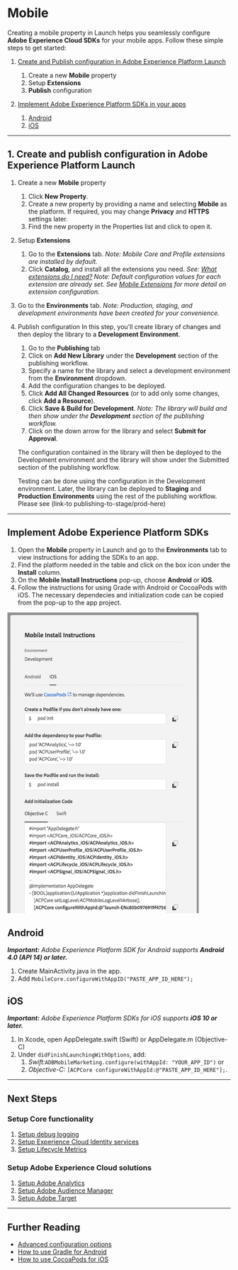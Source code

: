 # Mobile

Creating a mobile property in Launch helps you seamlessly configure **Adobe Experience Cloud SDKs** for your mobile apps. Follow these simple steps to get started:

1. [Create and Publish configuration in Adobe Experience Platform Launch](mobile-1.md#create-and-deploy-configurations-in-adobe-launch)
    1. Create a new **Mobile** property
    2. Setup **Extensions**
    3. **Publish** configuration

2. [Implement Adobe Experience Platform SDKs in your apps](mobile-1.md#install-the-adobe-cloud-platform-sdks-in-an-android-or-ios-app)
    1. [Android](mobile-1.md#use-the-adobe-cloud-platform-sdks-in-an-android-app)
    2. [iOS](mobile-1.md#use-the-adobe-experience-cloud-platform-sdks-in-an-ios-app)
---
## 1. Create and publish configuration in Adobe Experience Platform Launch

1. Create a new **Mobile** property
   1. Click **New Property**. 
   2. Create a new property by providing a name and selecting **Mobile** as the platform. If required, you may change **Privacy** and **HTTPS** settings later.
   3. Find the new property in the Properties list and click to open it.

1. Setup **Extensions**
   1. Go to the **Extensions** tab.  _Note: Mobile Core and Profile extensions are installed by default._
   2. Click **Catalog**, and install all the extensions you need.
   _See: [What extensions do I need?](../extension-reference/mobile/)_
   _Note: Default configuration values for each extension are already set. See [Mobile Extensions](../extension-reference/mobile/) for more detail on extension configuration._
   
1. Go to the **Environments** tab.  _Note: Production, staging, and development environments have been created for your convenience._

3. Publish configuration
   In this step, you'll create library of changes and then deploy the library to a **Development Environment**.
   1. Go to the **Publishing** tab
   2. Click on **Add New Library** under the **Development** section of the publishing workflow.
   3. Specify a name for the library and select a development environment from the **Environment** dropdown.
   4. Add the configuration changes to be deployed.
   5. Click **Add All Changed Resources** \(or to add only some changes, click **Add a Resource**\).
   6. Click **Save & Build for Development**.
   _Note: The library will build and then show under the **Development** section of the publishing workflow._
   7. Click on the down arrow for the library and select **Submit for Approval**.
   
   The configuration contained in the library will then be deployed to the Development environment and the library will show under the Submitted section of the publishing workflow.

   Testing can be done using the configuration in the Development environment. Later, the library can be deployed to **Staging** and **Production Environments** using the rest of the publishing workflow. Please see (link-to publishing-to-stage/prod-here)   
---
## Implement Adobe Experience Platform SDKs

1. Open the **Mobile** property in Launch and go to the **Environments** tab to view instructions for adding the SDKs to an app.
2. Find the platform needed in the table and click on the box icon under the **Install** column.
3. On the **Mobile Install Instructions** pop-up, choose **Android** or **iOS**.
4. Follow the instructions for using Grade with Android or CocoaPods with iOS. The necessary dependecies and initialization code can be copied from the pop-up to the app project.

![](../.gitbook/assets/install-instructions.png)

## Android

_**Important:** Adobe Experience Platform SDK for Android supports **Android 4.0 \(API 14\) or later.**_

1. Create MainActivity.java in the app.
2. Add `MobileCore.configureWithAppID("PASTE_APP_ID_HERE");`

## iOS

_**Important:** Adobe Experience Platform SDKs for iOS supports **iOS 10 or later.**_

1. In Xcode, open AppDelegate.swift (Swift) or AppDelegate.m (Objective-C)
2. Under `didFinishLaunchingWithOptions`, add:
    1.  _Swift:_`ADBMobileMarketing.configure(withAppId: "YOUR_APP_ID")` or
    2.  _Objective-C:_ `[ACPCore configureWithAppId:@"PASTE_APP_ID_HERE"];`. 
---

## Next Steps
### Setup Core functionality
1. [Setup debug logging]()
2. [Setup Experience Cloud Identity services]()
3. [Setup Lifecycle Metrics]()

### Setup Adobe Experience Cloud solutions
1. [Setup Adobe Analytics]()
2. [Setup Adobe Audience Manager]()
3. [Setup Adobe Target]()

---

## Further Reading
  * [Advanced configuration options](https://docs.adobelaunch.com/client-side-information/mobile/sdk-core/configuration-extension)
  * [How to use Gradle for Android](https://docs.gradle.org/current/userguide/userguide.html)
  * [How to use CocoaPods for iOS ](https://guides.cocoapods.org/using/using-cocoapods)
